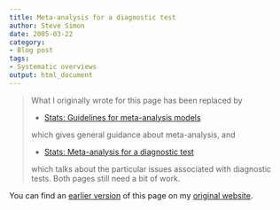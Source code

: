 ```yaml
---
title: Meta-analysis for a diagnostic test
author: Steve Simon
date: 2005-03-22
category:
- Blog post
tags:
- Systematic overviews
output: html_document
---
```

> What I originally wrote for this page has been replaced by
>
> -   [Stats: Guidelines for meta-analysis
>     models](../model/metaanalysis.asp)
>
> which gives general guidance about meta-analysis, and
>
> -   [Stats: Meta-analysis for a diagnostic
>     test](../model/diagnostic.asp)
>
> which talks about the particular issues associated with diagnostic
> tests. Both pages still need a bit of work.

You can find an [earlier version](http://www.pmean.com/05/DiagnosticMetaanalysis.html) of this page on my [original website](http://www.pmean.com/original_site.html).

